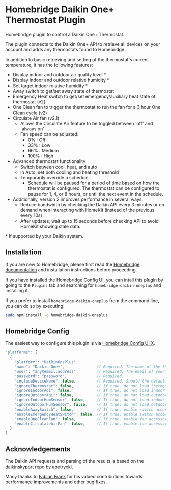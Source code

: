 # Homebridge Daikin One+ Thermostat Plugin

Homebridge plugin to control a Daikin One+ Thermostat.

The plugin connects to the Daikin One+ API to retrieve all devices on your account and adds any thermostats found to Homebridge.

In addition to basic retrieving and setting of the thermostat's current temperature, it has the following features:
  * Display indoor and outdoor air quality level *
  * Display indoor and outdoor relative humidity *
  * Set target indoor relative humidity *
  * Away switch to get/set away state of thermostat
  * Emergency Heat switch to get/set emergency/auxiliary heat state of thermostat (v2)
  * One Clean fan to trigger the thermostat to run the fan for a 3 hour One Clean cycle (v2)
  * Circulate Air fan (v2.1)
    * Allows the Circulate Air feature to be toggled between 'off' and 'always on'
    * Fan speed can be adjusted:
      * 0% : Off
      * 33% : Low
      * 66% : Medium
      * 100% : High
  * Advanced thermostat functionality
    * Switch between cool, heat, and auto
    * In Auto, set both cooling and heating threshold
    * Temporarily override a schedule.
      * Schedule will be paused for a period of time based on how the thermostat is configured. The thermostat can be configured to pause for 1, 4, or 8 hours, or until the next event in the schedule.
  * Additionally, version 2 improves performance in several ways:
    * Reduce bandwidth by checking the Daikin API every 3 minutes or on demand when interacting with HomeKit (instead of the previous every 10s)
    * After updates, wait up to 15 seconds before checking API to avoid HomeKit showing stale data.


\* If supported by your Daikin system.

## Installation
If you are new to Homebridge, please first read the [Homebridge](https://homebridge.io) [documentation](https://github.com/homebridge/homebridge/wiki) and installation instructions before proceeding.

If you have installed the [Homebridge Config UI](https://github.com/oznu/homebridge-config-ui-x), you can intall this plugin by going to the `Plugins` tab and searching for `homebridge-daikin-oneplus` and installing it.

If you prefer to install `homebridge-daikin-oneplus` from the command line, you can do so by executing:

```sh
sudo npm install -g homebridge-daikin-oneplus
```

## Homebridge Config

The easiest way to configure this plugin is via [Homebridge Config UI X](https://github.com/oznu/homebridge-config-ui-x).

```javascript
"platforms": [
  {
    "platform": "DaikinOnePlus",
    "name": "Daikin One+",              // Required. The name of the thermostat. Can be anything.
    "user": "any@email.address",        // Required. The email of your Daikin One+ account.
    "password": "password",             // Required.
    "includeDeviceName": false,         // Required. Should the default sensor names start with the thermostat name (as configured in the thermostat).
    "ignoreThermostat": false,          // If true, do not load thermostats found in Daikin account.
    "ignoreIndoorAqi": false,           // If true, do not load indoor air quality sensors of thermostats found in Daikin account.
    "ignoreOutdoorAqi": false,          // If true, do not load outdoor air quality sensors of thermostats found in Daikin account.
    "ignoreIndoorHumSensor": false,     // If true, do not load indoor humidity sensors of thermostats found in Daikin account.
    "ignoreOutdoorHumSensor": false,    // If true, do not load outdoor humidity sensors of thermostats found in Daikin account.
    "enableAwaySwitch": false,          // If true, enable switch accessory to get/set the Away state of thermostats found in Daikin account.
    "enableEmergencyHeatSwitch": false, // If true, enable switch accessory to request auxiliary/emergency heat only.
    "enableOneCleanFan": false,         // If true, enable fan accessory that allows the user to run one clean.
    "enableCirculateAirFan": false,     // If true, enable fan accessory that allows the user to run the fan constantly at the specified speed.
  }
]
```

## Acknowledgements
The Daikin API requests and parsing of the results is based on the [daikinskyport](https://github.com/apetrycki/daikinskyport) repo by apetrycki.

Many thanks to [Fabian Frank](https://github.com/FabianFrank) for his valued contributions towards performance improvements and other bug fixes.